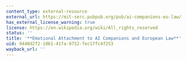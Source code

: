 ```yaml
---
content_type: external-resource
external_url: https://mit-serc.pubpub.org/pub/ai-companions-eu-law/
has_external_license_warning: true
license: https://en.wikipedia.org/wiki/All_rights_reserved
status: ''
title: '**Emotional Attachment to AI Companions and European Law**'
uid: 9440d2f2-10b1-41fa-9752-fec17fc4f253
wayback_url: ''
---
```

